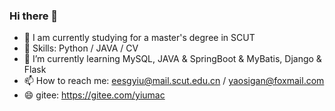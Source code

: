 ### Hi there 👋

<!--
**yiumac/yiumac** is a ✨ _special_ ✨ repository because its `README.md` (this file) appears on your GitHub profile.

Here are some ideas to get you started:

- 📘 I’m currently studying for 
- 🔧 Skills: Python / JAVA / CV
- 🌱 I’m currently learning JAVA, MySQL, SpringBoot, MyBatis, Flask...
- 👯 I’m looking to collaborate on ...
- 🤔 I’m looking for help with ...
- 💬 Ask me about ...
- 📫 How to reach me: eesgyiu@mail.scut.edu.cn
- 😄 Pronouns: ...
- ⚡ Fun fact: ...
-->

- 📘 I am currently studying for a master's degree in SCUT
- 🔧 Skills: Python / JAVA / CV
- 🌱 I’m currently learning MySQL, JAVA & SpringBoot & MyBatis, Django & Flask
- 📫 How to reach me: eesgyiu@mail.scut.edu.cn / yaosigan@foxmail.com
- 😄 gitee: https://gitee.com/yiumac

